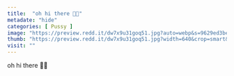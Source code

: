 ```yaml
---
title:  "oh hi there 🙈😜"
metadate: "hide"
categories: [ Pussy ]
image: "https://preview.redd.it/dw7x9u31goq51.jpg?auto=webp&s=9629ed3be027955074e4d48909aec5666403b8ee"
thumb: "https://preview.redd.it/dw7x9u31goq51.jpg?width=640&crop=smart&auto=webp&s=229ff5441a8bd039fdf04c0b52970275f459e238"
visit: ""
---
```

oh hi there 🙈😜
